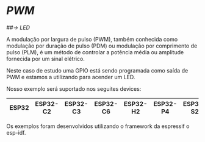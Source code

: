 # _PWM_
##_-> LED_

A modulação por largura de pulso (PWM), também conhecida como modulação por duração de pulso (PDM) ou modulação por comprimento de pulso (PLM), é um método de controlar a potência média ou amplitude fornecida por um sinal elétrico.

Neste caso de estudo uma GPIO está sendo programada como saída de PWM e estamos a utilizando para acender um LED.

Nosso exemplo será suportado nos seguites devices:

| ESP32 | ESP32-C2 | ESP32-C3 | ESP32-C6 | ESP32-H2 | ESP32-P4 | ESP32-S2 | ESP32-S3 |
| ----- | -------- | -------- | -------- | -------- | -------- | -------- | -------- |

Os exemplos foram desenvolvidos utilizando o framework da espressif o esp-idf.
